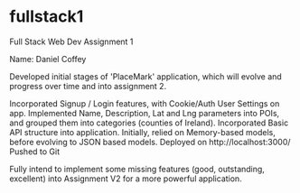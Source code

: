 # fullstack1
Full Stack Web Dev Assignment 1

Name: Daniel Coffey

Developed initial stages of 'PlaceMark' application, which will evolve and progress over time and into assignment 2.

Incorporated Signup / Login features, with Cookie/Auth User Settings on app.
Implemented Name, Description, Lat and Lng parameters into POIs, and grouped them into categories (counties of Ireland).
Incorporated Basic API structure into application.
Initially, relied on Memory-based models, before evolving to JSON based models.
Deployed on http://localhost:3000/
Pushed to Git

Fully intend to implement some missing features (good, outstanding, excellent) into Assignment V2 for a more powerful application.
